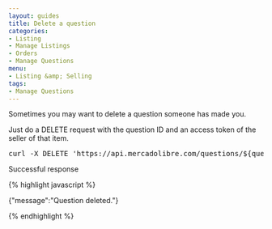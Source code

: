 ```yaml
---
layout: guides
title: Delete a question
categories: 
- Listing
- Manage Listings
- Orders
- Manage Questions
menu: 
- Listing &amp; Selling
tags: 
- Manage Questions
---
```


Sometimes you may want to delete a question someone has made you.

Just do a DELETE request with the question ID and an access token of the seller of that item.

<pre class="terminal">
curl -X DELETE 'https://api.mercadolibre.com/questions/${question_id}?access_token=$ACCESS_TOKEN'
</pre>

Successful response

{% highlight javascript %}

{"message":"Question deleted."}

{% endhighlight %}


